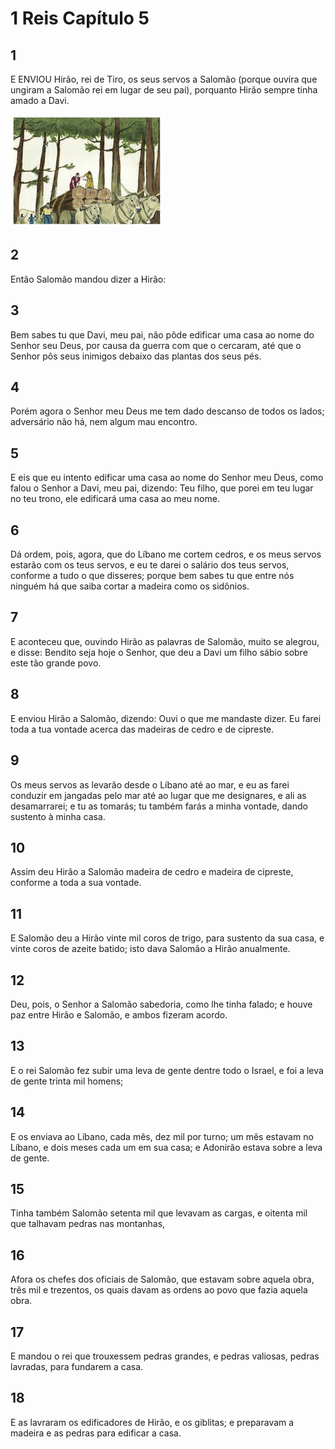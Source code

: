 # 1 Reis Capítulo 5

## 1
E ENVIOU Hirão, rei de Tiro, os seus servos a Salomão (porque ouvira que ungiram a Salomão rei em lugar de seu pai), porquanto Hirão sempre tinha amado a Davi.

![](../.img/1Rs/05/1-0.jpg)

## 2
Então Salomão mandou dizer a Hirão:

## 3
Bem sabes tu que Davi, meu pai, não pôde edificar uma casa ao nome do Senhor seu Deus, por causa da guerra com que o cercaram, até que o Senhor pôs seus inimigos debaixo das plantas dos seus pés.

## 4
Porém agora o Senhor meu Deus me tem dado descanso de todos os lados; adversário não há, nem algum mau encontro.

## 5
E eis que eu intento edificar uma casa ao nome do Senhor meu Deus, como falou o Senhor a Davi, meu pai, dizendo: Teu filho, que porei em teu lugar no teu trono, ele edificará uma casa ao meu nome.

## 6
Dá ordem, pois, agora, que do Líbano me cortem cedros, e os meus servos estarão com os teus servos, e eu te darei o salário dos teus servos, conforme a tudo o que disseres; porque bem sabes tu que entre nós ninguém há que saiba cortar a madeira como os sidônios.

## 7
E aconteceu que, ouvindo Hirão as palavras de Salomão, muito se alegrou, e disse: Bendito seja hoje o Senhor, que deu a Davi um filho sábio sobre este tão grande povo.

## 8
E enviou Hirão a Salomão, dizendo: Ouvi o que me mandaste dizer. Eu farei toda a tua vontade acerca das madeiras de cedro e de cipreste.

## 9
Os meus servos as levarão desde o Líbano até ao mar, e eu as farei conduzir em jangadas pelo mar até ao lugar que me designares, e ali as desamarrarei; e tu as tomarás; tu também farás a minha vontade, dando sustento à minha casa.

## 10
Assim deu Hirão a Salomão madeira de cedro e madeira de cipreste, conforme a toda a sua vontade.

## 11
E Salomão deu a Hirão vinte mil coros de trigo, para sustento da sua casa, e vinte coros de azeite batido; isto dava Salomão a Hirão anualmente.

## 12
Deu, pois, o Senhor a Salomão sabedoria, como lhe tinha falado; e houve paz entre Hirão e Salomão, e ambos fizeram acordo.

## 13
E o rei Salomão fez subir uma leva de gente dentre todo o Israel, e foi a leva de gente trinta mil homens;

## 14
E os enviava ao Líbano, cada mês, dez mil por turno; um mês estavam no Líbano, e dois meses cada um em sua casa; e Adonirão estava sobre a leva de gente.

## 15
Tinha também Salomão setenta mil que levavam as cargas, e oitenta mil que talhavam pedras nas montanhas,

## 16
Afora os chefes dos oficiais de Salomão, que estavam sobre aquela obra, três mil e trezentos, os quais davam as ordens ao povo que fazia aquela obra.

## 17
E mandou o rei que trouxessem pedras grandes, e pedras valiosas, pedras lavradas, para fundarem a casa.

## 18
E as lavraram os edificadores de Hirão, e os giblitas; e preparavam a madeira e as pedras para edificar a casa.

